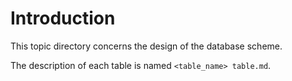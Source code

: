 # Introduction 

This topic directory concerns the design of the database scheme. 

The description of each table is named `<table_name> table.md`. 
